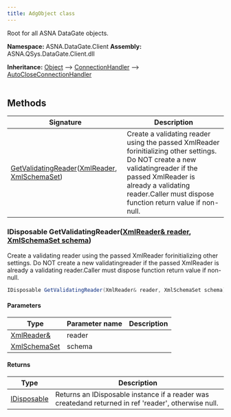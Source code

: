 ```yaml
---
title: AdgObject class
---
```


Root for all ASNA DataGate objects.

**Namespace:** ASNA.DataGate.Client
**Assembly:** ASNA.QSys.DataGate.Client.dll

**Inheritance:** [Object](https://docs.microsoft.com/en-us/dotnet/api/system.object) --> [ConnectionHandler](https://learn.microsoft.com/en-us/dotnet/api/microsoft.aspnetcore.connections.connectionhandler?view=aspnetcore-8.0) --> [AutoCloseConnectionHandler](/reference/datagate/datagate-client/auto-close-connection-handler.html)
<br>
<br>

## Methods

| Signature | Description |
| --- | --- |
| [GetValidatingReader](#getvalidatingreader-xmlreader-xmlschemaset-)([XmlReader](https://learn.microsoft.com/en-us/dotnet/api/system.xml.xmlreader?view=net-8.0), [XmlSchemaSet](https://learn.microsoft.com/en-us/dotnet/api/system.xml.schema.xmlschemaset?view=net-8.0)) | Create a validating reader using the passed XmlReader forinitializing other settings.  Do NOT create a new validatingreader if the passed XmlReader is already a validating reader.Caller must dispose function return value if non-null.

### IDisposable GetValidatingReader([XmlReader& reader](https://learn.microsoft.com/en-us/dotnet/api/system.xml.xmlreader?view=net-8.0), [XmlSchemaSet schema](https://learn.microsoft.com/en-us/dotnet/api/system.xml.schema.xmlschemaset?view=net-8.0))

Create a validating reader using the passed XmlReader forinitializing other settings.  Do NOT create a new validatingreader if the passed XmlReader is already a validating reader.Caller must dispose function return value if non-null.

```cs
IDisposable GetValidatingReader(XmlReader& reader, XmlSchemaSet schema)
```

#### Parameters

| Type | Parameter name | Description
| --- | --- | ---
| [XmlReader&](https://learn.microsoft.com/en-us/dotnet/api/system.xml.xmlreader?view=net-8.0) | reader | 
| [XmlSchemaSet](https://learn.microsoft.com/en-us/dotnet/api/system.xml.schema.xmlschemaset?view=net-8.0) | schema | 

#### Returns

| Type | Description
| --- | ---
| [IDisposable](https://learn.microsoft.com/en-us/dotnet/api/system.idisposable?view=net-8.0) | Returns an IDisposable instance if a reader was createdand returned in ref 'reader', otherwise null.  
